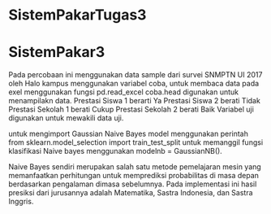 # SistemPakarTugas3
# SistemPakar3
Pada percobaan ini menggunakan data sample dari survei SNMPTN UI 2017 oleh Halo kampus 
menggunakan variabel coba, untuk membaca data pada exel menggunakan fungsi pd.read_excel
coba.head digunakan untuk menampilakn data.
Prestasi Siswa 1 berarti Ya 
Prestasi Siswa 2 berati Tidak
Prestasi Sekolah 1 berati Cukup
Prestasi Sekolah 2 berati Baik
Variabel uji digunakan untuk mewakili data uji.

untuk mengimport Gaussian Naive Bayes model menggunakan perintah from sklearn.model_selection import train_test_split
untuk memanggil fungsi klasifikasi Naive bayes menggunakan modelnb = GaussianNB(). 

Naive Bayes sendiri merupakan salah satu metode pemelajaran mesin yang memanfaatkan perhitungan untuk memprediksi probabilitas di masa depan 
berdasarkan pengalaman dimasa sebelumnya. Pada implementasi ini hasil presiksi dari jurusannya adalah Matematika, Sastra Indonesia, dan Sastra Inggris.
